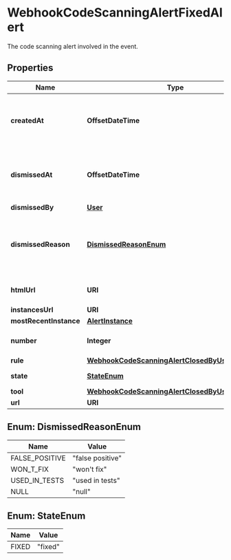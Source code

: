 

# WebhookCodeScanningAlertFixedAlert

The code scanning alert involved in the event.

## Properties

| Name | Type | Description | Notes |
|------------ | ------------- | ------------- | -------------|
|**createdAt** | **OffsetDateTime** | The time that the alert was created in ISO 8601 format: &#x60;YYYY-MM-DDTHH:MM:SSZ.&#x60; |  |
|**dismissedAt** | **OffsetDateTime** | The time that the alert was dismissed in ISO 8601 format: &#x60;YYYY-MM-DDTHH:MM:SSZ&#x60;. |  |
|**dismissedBy** | [**User**](User.md) |  |  |
|**dismissedReason** | [**DismissedReasonEnum**](#DismissedReasonEnum) | The reason for dismissing or closing the alert. Can be one of: &#x60;false positive&#x60;, &#x60;won&#39;t fix&#x60;, and &#x60;used in tests&#x60;. |  |
|**htmlUrl** | **URI** | The GitHub URL of the alert resource. |  |
|**instancesUrl** | **URI** |  |  [optional] |
|**mostRecentInstance** | [**AlertInstance**](AlertInstance.md) |  |  [optional] |
|**number** | **Integer** | The code scanning alert number. |  |
|**rule** | [**WebhookCodeScanningAlertClosedByUserAlertRule**](WebhookCodeScanningAlertClosedByUserAlertRule.md) |  |  |
|**state** | [**StateEnum**](#StateEnum) | State of a code scanning alert. |  |
|**tool** | [**WebhookCodeScanningAlertClosedByUserAlertTool**](WebhookCodeScanningAlertClosedByUserAlertTool.md) |  |  |
|**url** | **URI** |  |  |



## Enum: DismissedReasonEnum

| Name | Value |
|---- | -----|
| FALSE_POSITIVE | &quot;false positive&quot; |
| WON_T_FIX | &quot;won&#39;t fix&quot; |
| USED_IN_TESTS | &quot;used in tests&quot; |
| NULL | &quot;null&quot; |



## Enum: StateEnum

| Name | Value |
|---- | -----|
| FIXED | &quot;fixed&quot; |



